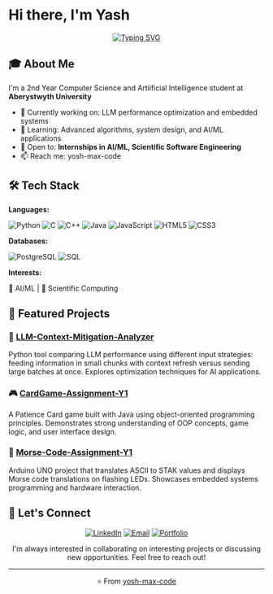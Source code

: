 # Hi there, I'm Yash 

<div align="center">
  
[![Typing SVG](https://readme-typing-svg.herokuapp.com?font=Fira+Code&pause=1000&color=2E9EF7&center=true&vCenter=true&width=435&lines=Computer+Science+Student;AI%2FML;Always+Learning+New+Things)](https://git.io/typing-svg)

</div>

## 🎓 About Me

I'm a 2nd Year Computer Science and Artiificial Intelligence student at **Aberystwyth University**
- 🔭 Currently working on: LLM performance optimization and embedded systems
- 🌱 Learning: Advanced algorithms, system design, and AI/ML applications
- 💼 Open to: **Internships in AI/ML, Scientific Software Engineering**
- 📫 Reach me: yosh-max-code

## 🛠️ Tech Stack

**Languages:**

![Python](https://img.shields.io/badge/Python-3776AB?style=for-the-badge&logo=python&logoColor=white)
![C](https://img.shields.io/badge/C-00599C?style=for-the-badge&logo=c&logoColor=white)
![C++](https://img.shields.io/badge/C++-00599C?style=for-the-badge&logo=cplusplus&logoColor=white)
![Java](https://img.shields.io/badge/Java-ED8B00?style=for-the-badge&logo=openjdk&logoColor=white)
![JavaScript](https://img.shields.io/badge/JavaScript-F7DF1E?style=for-the-badge&logo=javascript&logoColor=black)
![HTML5](https://img.shields.io/badge/HTML5-E34F26?style=for-the-badge&logo=html5&logoColor=white)
![CSS3](https://img.shields.io/badge/CSS3-1572B6?style=for-the-badge&logo=css3&logoColor=white)

**Databases:**

![PostgreSQL](https://img.shields.io/badge/PostgreSQL-316192?style=for-the-badge&logo=postgresql&logoColor=white)
![SQL](https://img.shields.io/badge/SQL-CC2927?style=for-the-badge&logo=microsoft-sql-server&logoColor=white)

**Interests:**

🤖 AI/ML  |  🔬 Scientific Computing

## 🚀 Featured Projects

### 🤖 [LLM-Context-Mitigation-Analyzer](https://github.com/yosh-max-code/LLM-Context-Mitigation-Analyzer)
Python tool comparing LLM performance using different input strategies: feeding information in small chunks with context refresh versus sending large batches at once. Explores optimization techniques for AI applications.

### 🎮 [CardGame-Assignment-Y1](https://github.com/yosh-max-code/CardGame-Assignment-Y1)
A Patience Card game built with Java using object-oriented programming principles. Demonstrates strong understanding of OOP concepts, game logic, and user interface design.

### 📡 [Morse-Code-Assignment-Y1](https://github.com/yosh-max-code/Morse-Code-Assignment-Y1)
Arduino UNO project that translates ASCII to STAK values and displays Morse code translations on flashing LEDs. Showcases embedded systems programming and hardware interaction.

## 🤝 Let's Connect

<div align="center">

[![LinkedIn](https://img.shields.io/badge/LinkedIn-0077B5?style=for-the-badge&logo=linkedin&logoColor=white)](https://www.linkedin.com/in/yash-singh-230243257/)
[![Email](https://img.shields.io/badge/Email-D14836?style=for-the-badge&logo=gmail&logoColor=white)](mailto:yash.sujit.singh@outlook.com)
[![Portfolio](https://img.shields.io/badge/Portfolio-000000?style=for-the-badge&logo=About.me&logoColor=white)](your-portfolio-url)

I'm always interested in collaborating on interesting projects or discussing new opportunities. Feel free to reach out!

</div>

---

<div align="center">

⭐️ From [yosh-max-code](https://github.com/yosh-max-code)

</div>
